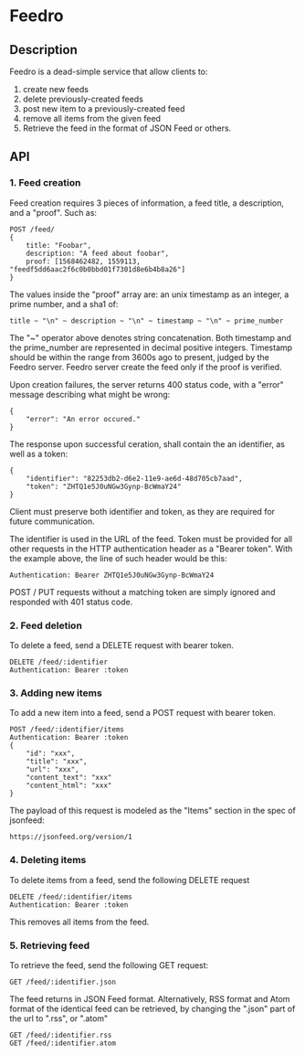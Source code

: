 # Feedro

## Description

Feedro is a dead-simple service that allow clients to:

1. create new feeds
2. delete previously-created feeds
3. post new item to a previously-created feed
4. remove all items from the given feed
5. Retrieve the feed in the format of JSON Feed or others.

## API

### 1. Feed creation

Feed creation requires 3 pieces of information, a feed title, a description, and a "proof".
Such as:

    POST /feed/
    {
        title: "Foobar",
        description: "A feed about foobar",
        proof: [1568462482, 1559113, "feedf5dd6aac2f6c0b0bbd01f7301d8e6b4b8a26"]
    }

The values inside the "proof" array are: an unix timestamp as an integer, a
prime number, and a sha1 of:

    title ~ "\n" ~ description ~ "\n" ~ timestamp ~ "\n" ~ prime_number

The "~" operator above denotes string concatenation. Both timestamp and the
prime_number are represented in decimal positive integers. Timestamp should be
within the range from 3600s ago to present, judged by the Feedro
server. Feedro server create the feed only if the proof is verified.

Upon creation failures, the server returns 400 status code, with
a "error" message describing what might be wrong:

    {
        "error": "An error occured."
    }
    
The response upon successful ceration, shall  contain the an identifier,
as well as a token:

    {
        "identifier": "82253db2-d6e2-11e9-ae6d-48d705cb7aad",
        "token": "ZHTQ1e5J0uNGw3Gynp-BcWmaY24"
    }

Client must preserve both identifier and token, as they are required for
future communication.

The identifier is used in the URL of the feed. Token must be provided for all
other requests in the HTTP authentication header as a "Bearer token". With the
example above, the line of such header would be this:

    Authentication: Bearer ZHTQ1e5J0uNGw3Gynp-BcWmaY24

POST / PUT requests without a matching token are simply ignored and responded
with 401 status code.

### 2. Feed deletion

To delete a feed, send a DELETE request with bearer token.

    DELETE /feed/:identifier
    Authentication: Bearer :token

### 3. Adding new items

To add a new item into a feed, send a POST request with bearer token.

    POST /feed/:identifier/items
    Authentication: Bearer :token
    {
        "id": "xxx",
        "title": "xxx",
        "url": "xxx",
        "content_text": "xxx"
        "content_html": "xxx"
    }

The payload of this request is modeled as the "Items" section in the spec of jsonfeed:

    https://jsonfeed.org/version/1

### 4. Deleting items

To delete items from a feed, send the following DELETE request

    DELETE /feed/:identifier/items
    Authentication: Bearer :token

This removes all items from the feed.
    
### 5. Retrieving feed

To retrieve the feed, send the following GET request:

    GET /feed/:identifier.json

The feed returns in JSON Feed format. Alternatively,
RSS format and Atom format of the identical feed can be retrieved,
by changing the ".json" part of the url to ".rss", or ".atom"

    GET /feed/:identifier.rss
    GET /feed/:identifier.atom
